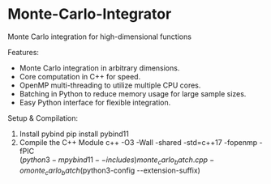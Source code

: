 # Monte-Carlo-Integrator
Monte Carlo integration for high-dimensional functions

Features:
 - Monte Carlo integration in arbitrary dimensions.
 - Core computation in C++ for speed.
 - OpenMP multi-threading to utilize multiple CPU cores.
 - Batching in Python to reduce memory usage for large sample sizes.
 - Easy Python interface for flexible integration.

Setup & Compilation:

1. Install pybind
   pip install pybind11
2. Compile the C++ Module
   c++ -O3 -Wall -shared -std=c++17 -fopenmp -fPIC \
   $(python3 -m pybind11 --includes) monte_carlo_batch.cpp -o monte_carlo_batch$(python3-config --extension-suffix)
